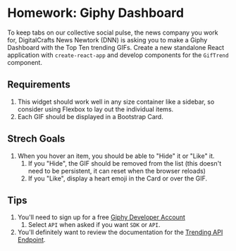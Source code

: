 # Homework: Giphy Dashboard

To keep tabs on our collective social pulse, the news company you work for, DigitalCrafts News Newtork (DNN) is asking you to make a Giphy Dashboard with the Top Ten trending GIFs. Create a new standalone React application with `create-react-app` and develop components for the `GifTrend` component.

## Requirements
1. This widget should work well in any size container like a sidebar, so consider using Flexbox to lay out the individual items.
1. Each GIF should be displayed in a Bootstrap Card.

## Strech Goals
1. When you hover an item, you should be able to "Hide" it or "Like" it.
    1. If you "Hide", the GIF should be removed from the list (this doesn't need to be persistent, it can reset when the browser reloads)
    1. If you "Like", display a heart emoji in the Card or over the GIF.

## Tips
1. You'll need to sign up for a free [Giphy Developer Account](https://developers.giphy.com/)
    1. Select `API` when asked if you want `SDK` or `API`.
1. You'll definitely want to review the documentation for the [Trending API Endpoint](https://developers.giphy.com/docs/api/endpoint#trending).